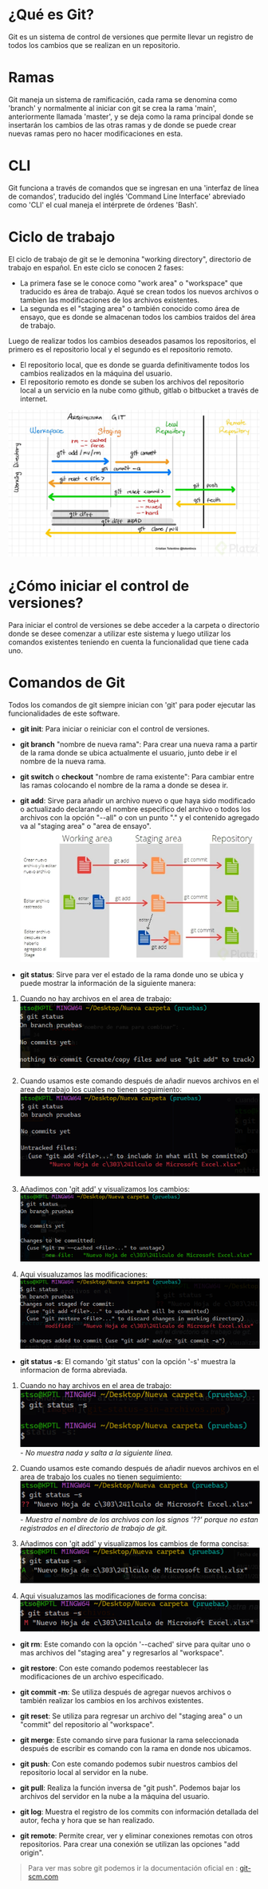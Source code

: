 # ¿Qué es Git?
Git es un sistema de control de versiones que permite llevar un registro de todos los cambios que se realizan en un repositorio.

# Ramas
Git maneja un sistema de ramificación, cada rama se denomina como 'branch' y normalmente al iniciar con git se crea la rama 'main', anteriormente llamada 'master', y se deja como la rama principal donde se insertarán los cambios de las otras ramas y de donde se puede crear nuevas ramas pero no hacer modificaciones en esta.

# CLI
Git funciona a través de comandos que se ingresan en una 'interfaz de línea de comandos', traducido del inglés 'Command Line Interface' abreviado como 'CLI' el cual maneja el intérprete de órdenes 'Bash'.

# Ciclo de trabajo
El ciclo de trabajo de git se le demonina "working directory", directorio de trabajo en español.
En este ciclo se conocen 2 fases:  
- La primera fase se le conoce como "work area" o "workspace" que traducido es área de trabajo. Aqué se crean todos los nuevos archivos o tambien las modificaciones de los archivos existentes.
- La segunda es el "staging area" o también conocido como área de ensayo, que es donde se almacenan todos los cambios traidos del área de trabajo.

Luego de realizar todos los cambios deseados pasamos los repositorios, el primero es el repositorio local y el segundo es el repositorio remoto.
-  El repositorio local, que es donde se guarda definitivamente todos los cambios realizados en la máquina del usuario.
-  El repositorio remoto es donde se suben los archivos del repositorio local a un servicio en la nube como github, gitlab o bitbucket a través de internet.

![imagen](ciclo-git.jpg)

# ¿Cómo iniciar el control de versiones?
Para iniciar el control de versiones se debe acceder a la carpeta o directorio donde se desee comenzar a utilizar este sistema y luego utilizar los comandos existentes teniendo en cuenta la funcionalidad que tiene cada uno.

# Comandos de Git
Todos los comandos de git siempre inician con 'git' para poder ejecutar las funcionalidades de este software.

- **git init**: Para iniciar o reiniciar con el control de versiones.

- **git branch** "nombre de nueva rama": Para crear una nueva rama a partir de la rama donde se ubica actualmente el usuario, junto debe ir el nombre de la nueva rama.

- **git switch** o **checkout** "nombre de rama existente": Para cambiar entre las ramas colocando el nombre de la rama a donde se desea ir.

- **git add**: Sirve para añadir un archivo nuevo o que haya sido modificado o actualizado declarando el nombre especifico del archivo o todos los archivos con la opción "--all" o con un punto "." y el contenido agregado va al "staging area" o "area de ensayo".
![Imagen](git-add.jpg)

- **git status**: Sirve para ver el estado de la rama donde uno se ubica y puede mostrar la información de la siguiente manera:

1. Cuando no hay archivos en el area de trabajo:
        ![Imagen](git-status/git-status-sin-archivos.png)

2. Cuando usamos este comando después de añadir nuevos archivos en el area de trabajo los cuales no tienen seguimiento:
        ![Imagen](git-status/git-status-con-archivos.png)

3. Añadimos con 'git add' y visualizamos los cambios:
        ![Imagen](git-status/git-status-add.png)

4. Aqui visualuzamos las modificaciones:
        ![Imagen](git-status/git-status-file-modified.png)

- **git status -s**: El comando 'git status' con la opción '-s' muestra la informacion de forma abreviada.

1. Cuando no hay archivos en el area de trabajo:
        ![Imagen](git-status-opcion-S/git-status-S-sin-archivos.png)        
        - *No muestra nada y salta a la siguiente línea.*

2. Cuando usamos este comando después de añadir nuevos archivos en el area de trabajo los cuales no tienen seguimiento:
        ![Imagen](git-status-opcion-S/git-status-S-con-archivos.png)
        - *Muestra el nombre de los archivos con los signos '??' porque no estan registrados en el directorio de trabajo de git.*

3. Añadimos con 'git add' y visualizamos los cambios de forma concisa:
        ![Imagen](git-status-opcion-S/git-status-s-add-.png)

4. Aqui visualuzamos las modificaciones de forma concisa:
        ![Imagen](git-status-opcion-S/git-status-S-file-modified.png)

- **git rm**: Este comando con la opción '--cached' sirve para quitar uno o mas archivos del "staging area" y regresarlos al "workspace".

- **git restore**: Con este comando podemos reestablecer las modificaciones de un archivo especificado.

- **git commit -m**: Se utiliza después de agregar nuevos archivos o también realizar los cambios en los archivos existentes.

- **git reset**: Se utiliza para regresar un archivo del "staging area" o un  "commit" del repositorio al "workspace".

- **git merge**: Este comando sirve para fusionar la rama seleccionada después de escribir es comando con la rama en donde nos ubicamos.

- **git push**: Con este comando podemos subir nuestros cambios del repositorio local al servidor en la nube.

- **git pull**: Realiza la función inversa de "git push". Podemos bajar los archivos del servidor en la nube a la máquina del usuario.

- **git log**: Muestra el registro de los commits con información detallada del autor, fecha y hora que se han realizado.

- **git remote**: Permite crear, ver y eliminar conexiones remotas con otros repositorios. Para crear una conexión se utilizan las opciones "add origin".

> Para ver mas sobre git podemos ir la documentación oficial en : [git-scm.com](https://git-scm.com)